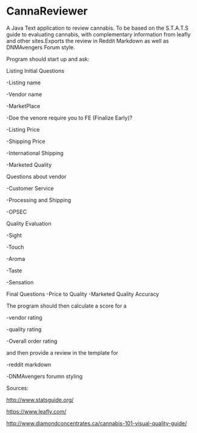 # CannaReviewer
A Java Text application to review cannabis.
To be based on the S.T.A.T.S guide to evaluating cannabis, with complementary information from leafly and other sites.Exports the review in Reddit Markdown as well as DNMAvengers Forum style.

Program should start up and ask:

Listing Initial Questions

-Listing name

-Vendor name

-MarketPlace

-Doe the venore require you to FE (Finalize Early)?

-Listing Price

-Shipping Price

-International Shipping

-Marketed Quality


Questions about vendor

-Customer Service

-Processing and Shipping

-OPSEC


Quality Evaluation

-Sight

-Touch

-Aroma

-Taste

-Sensation


Final Questions
-Price to Quality
-Marketed Quality Accuracy

The program should then calculate a score for a

-vendor rating

-quality rating

-Overall order rating


and then provide a review in the template for

-reddit markdown

-DNMAvengers forumn styling


Sources:

http://www.statsguide.org/

https://www.leafly.com/

http://www.diamondconcentrates.ca/cannabis-101-visual-quality-guide/
